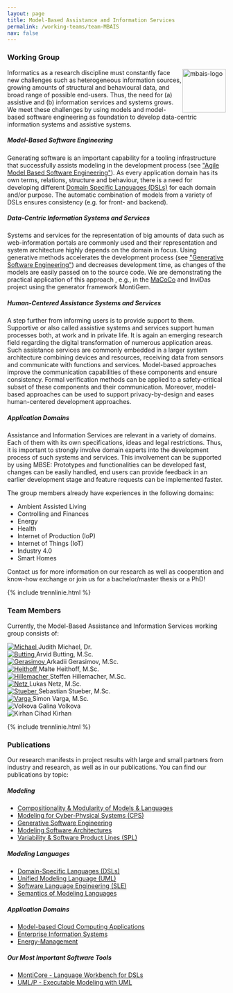 ```yaml
---
layout: page
title: Model-Based Assistance and Information Services
permalink: /working-teams/team-MBAIS
nav: false
---
```


### Working Group

<img src="../../assets/img/SE_MBAIS_logo.png" alt="mbais-logo" style="float: right; height: 100px;">

Informatics as a research discipline must constantly face new challenges such 
as heterogeneous information sources, growing amounts of structural and 
behavioural data, and broad range of possible end-users. Thus, the need for 
(a) assistive and (b) information services and systems grows. We meet these 
challenges by using models and model-based software engineering as foundation 
to develop data-centric information systems and assistive systems.


<h5 style="font-weight: bold"> Model-Based Software Engineering </h5>

Generating software is an important capability for a tooling 
infrastructure that successfully assists modeling in the development 
process (see ["Agile Model Based Software Engineering"](../research/Agile-MBSE)). As 
every application domain has its own terms, relations, structure 
and behaviour, there is a need for developing different [Domain 
Specific Languages (DSLs)](../research/Domain-Specific-Languages) 
for each domain and/or purpose. The automatic 
combination of models from a variety of DSLs ensures consistency 
(e.g. for front- and backend).

<h5 style="font-weight: bold"> Data-Centric Information Systems and Services </h5>

Systems and services for the representation of big amounts of data such 
as web-information portals are commonly used and their representation and 
system architecture highly depends on the domain in focus. Using generative 
methods accelerates the development process (see ["Generative 
Software Engineering"](../research/Generative-SE)) and decreases development time, as changes of the 
models are easily passed on to the source code. We are demonstrating the 
practical application of this approach , e.g., in the [MaCoCo](../projects/MaCoCo) and InviDas 
project using the generator framework MontiGem.

<h5 style="font-weight: bold"> Human-Centered Assistance Systems and Services </h5>

A step further from informing users is to provide support to them. 
Supportive or also called assistive systems and services support human 
processes both, at work and in private life. It is again an emerging research 
field regarding the digital transformation of numerous application areas. 
Such assistance services are commonly embedded in a larger system architecture 
combining devices and resources, receiving data from sensors and communicate 
with functions and services. Model-based approaches improve the communication 
capabilities of these components and ensure consistency. Formal verification 
methods can be applied to a safety-critical subset of these components and 
their communication. Moreover, model-based approaches can be used to support 
privacy-by-design and eases human-centered development approaches.

<h5 style="font-weight: bold"> Application Domains </h5>

Assistance and Information Services are relevant in a variety of domains. 
Each of them with its own specifications, ideas and legal restrictions. 
Thus, it is important to strongly involve domain experts into the development 
process of such systems and services. This involvement can be supported by 
using MBSE: Prototypes and functionalities can be developed fast, changes 
can be easily handled, end users can provide feedback in an earlier development 
stage and feature requests can be implemented faster.

The group members already have experiences in the following domains:

- Ambient Assisted Living
- Controlling and Finances
- Energy
- Health
- Internet of Production (IoP)
- Internet of Things (IoT)
- Industry 4.0
- Smart Homes

Contact us for more information on our research as well as cooperation and 
know-how exchange or join us for a bachelor/master thesis or a PhD!

{% include trennlinie.html %}

### Team Members 

Currently, the Model-Based Assistance and Information Services working group consists of:

<div class="container">
    <div class="row d-flex justify-content-center">
        <div class="col-lg-2 col-md-6">
            <a href="https://www.se-rwth.de/staff/michael/">
                <img class="staff-pics team-pics-design z-depth-1"  
                     src="../../assets/img/teams/michael.jpeg" 
                     alt="Michael">
            </a>
            <span class="span-text-team-pics">Judith Michael, Dr.</span>
        </div>
        <div class="col-lg-2 col-md-6">
            <a href="https://www.se-rwth.de/staff/butting/">
                <img class="staff-pics team-pics-design z-depth-1"  
                    src="../../assets/img/teams/butting.jpeg" 
                    alt="Butting">
            </a>
            <span class="span-text-team-pics">Arvid Butting, M.Sc.</span>
        </div>
        <div class="col-lg-2 col-md-6">
            <a href="https://www.se-rwth.de/staff/gerasimov/">
                <img class="staff-pics team-pics-design z-depth-1"  
                    src="../../assets/img/teams/anonymous.jpeg" 
                    alt="Gerasimov">
            </a>
            <span class="span-text-team-pics">Arkadii Gerasimov, M.Sc.</span>
        </div>
        <div class="col-lg-2 col-md-6">
            <a href="https://www.se-rwth.de/staff/heithoff/">
                <img class="staff-pics team-pics-design z-depth-1"  
                src="../../assets/img/teams/anonymous.jpeg" 
                alt="Heithoff">
            </a>
            <span class="span-text-team-pics">Malte Heithoff, M.Sc.</span>
        </div>
        <div class="col-lg-2 col-md-6">
            <a href="https://www.se-rwth.de/staff/hillemacher/">
                <img class="staff-pics team-pics-design z-depth-1"  
                    src="../../assets/img/teams/hillemacher.jpeg" 
                    alt="Hillemacher">
            </a>
            <span class="span-text-team-pics">Steffen Hillemacher, M.Sc.</span>
        </div>
    </div>
    <div class="row d-flex justify-content-center">
        <div class="col-lg-2 col-md-6">
            <a href="https://www.se-rwth.de/staff/netz/">
                <img class="staff-pics team-pics-design z-depth-1"  
                    src="../../assets/img/teams/netz.jpeg" 
                    alt="Netz">
            </a>
            <span class="span-text-team-pics">Lukas Netz, M.Sc.</span>
        </div>
        <div class="col-lg-2 col-md-6">
            <a href="https://www.se-rwth.de/staff/stueber/">
                <img class="staff-pics team-pics-design z-depth-1"  
                    src="../../assets/img/teams/anonymous.jpeg" 
                    alt="Stueber">
            </a>
            <span class="span-text-team-pics">Sebastian Stueber, M.Sc.</span>
        </div>
        <div class="col-lg-2 col-md-6">
            <a href="https://www.se-rwth.de/staff/varga/">
                <img class="staff-pics team-pics-design z-depth-1"  
                    src="../../assets/img/teams/varga.jpeg" 
                    alt="Varga">
            </a>
            <span class="span-text-team-pics">Simon Varga, M.Sc.</span>
        </div>
        <div class="col-lg-2 col-md-6">
            <img class="staff-pics team-pics-design z-depth-1"  
                src="../../assets/img/teams/anonymous.jpeg" 
                alt="Volkova">
            <span class="span-text-team-pics">Galina Volkova</span>
        </div>
        <div class="col-lg-2 col-md-6">
            <img class="staff-pics team-pics-design z-depth-1"  src="../../assets/img/teams/anonymous.jpeg" alt="Kirhan">
            <span class="span-text-team-pics">Cihad Kirhan</span>
        </div>
    </div>
</div>

{% include trennlinie.html %}

### Publications

Our research manifests in project results with large and small partners from industry and research, as well as in our publications. You can find our publications by topic:

<h5 style="font-weight: bold"> Modeling </h5>

- [Compositionality & Modularity of Models & Languages](/research/Compositionality)
- [Modeling for Cyber-Physical Systems (CPS)](/research/Cyber-Physical-Systems)
- [Generative Software Engineering](/research/Generative-SE)
- [Modeling Software Architectures](/research/Software-Architecture)
- [Variability & Software Product Lines (SPL)](/research/Variability)

<h5 style="font-weight: bold"> Modeling Languages </h5>

- [Domain-Specific Languages (DSLs)](/research/Domain-Specific-Languages)
- [Unified Modeling Language (UML)](/research/Unified-Modeling-Language)
- [Software Language Engineering (SLE)](/research/Language-Engineering)
- [Semantics of Modeling Languages](/research/Semantics)

<h5 style="font-weight: bold"> Application Domains </h5>

- [Model-based Cloud Computing Applications](/research/Cloud)
- [Enterprise Information Systems](/research/Enterprise-Information-Systems)
- [Energy-Management](/research/Energy-Management)

<h5 style="font-weight: bold"> Our Most Important Software Tools </h5>

- [MontiCore - Language Workbench for DSLs](/research/MontiCore)
- [UML/P - Executable Modeling with UML](/research/UML-P)
